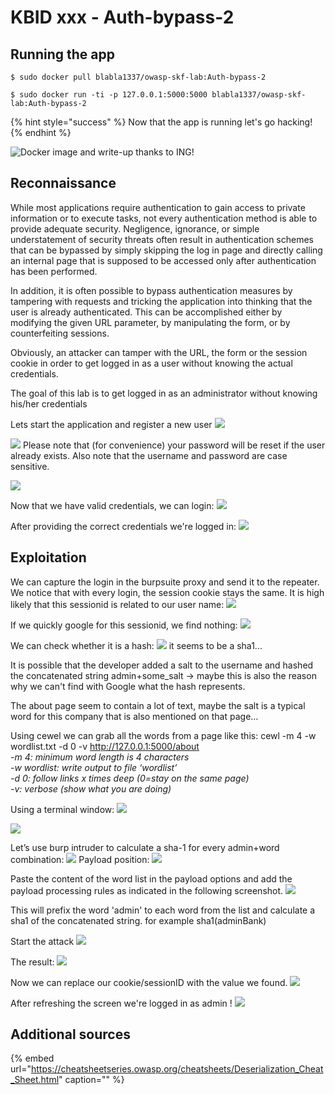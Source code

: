 # KBID xxx - Auth-bypass-2

## Running the app

```text
$ sudo docker pull blabla1337/owasp-skf-lab:Auth-bypass-2
```

```text
$ sudo docker run -ti -p 127.0.0.1:5000:5000 blabla1337/owasp-skf-lab:Auth-bypass-2
```

{% hint style="success" %}
Now that the app is running let's go hacking!
{% endhint %}

![Docker image and write-up thanks to ING!](.gitbook/assets/ing_primary_logo.png)

## Reconnaissance

While most applications require authentication to gain access to private information or to execute tasks, not every authentication method is able to provide adequate security. Negligence, ignorance, or simple understatement of security threats often result in authentication schemes that can be bypassed by simply skipping the log in page and directly calling an internal page that is supposed to be accessed only after authentication has been performed.

In addition, it is often possible to bypass authentication measures by tampering with requests and tricking the application into thinking that the user is already authenticated. This can be accomplished either by modifying the given URL parameter, by manipulating the form, or by counterfeiting sessions.

Obviously, an attacker can tamper with the URL, the form or the session cookie in order to get logged in as a user without knowing the actual credentials.

The goal of this lab is to get logged in as an administrator without knowing his/her credentials

Lets start the application and register a new user
![](.gitbook/assets/auth-2-register1.png)

![](.gitbook/assets/auth-2-register2.png)
Please note that (for convenience) your password will be reset if the user already exists.
Also note that the username and password are case sensitive.

![](.gitbook/assets/auth-2-register3.png)


Now that we have valid credentials, we can login:
![](.gitbook/assets/auth-2-login.png)

After providing the correct credentials we're logged in:
![](.gitbook/assets/auth-2-loggedin.png)


## Exploitation
We can capture the login in the burpsuite proxy and send it to the repeater. We notice that with every login, the session cookie stays the same. It is high likely that this sessionid is related to our user name:
![](.gitbook/assets/auth-2-repeater.png)

If we quickly google for this sessionid, we find nothing:
![](.gitbook/assets/auth-2-google.png)

We can check whether it is a hash:
![](.gitbook/assets/auth-2-sha1.png)
it seems to be a sha1...

It is possible that the developer added a salt to the username and hashed the concatenated string
admin+some_salt 
-> maybe this is also the reason why we can't find with Google what the hash represents.

The about page seem to contain a lot of text, maybe the salt is a typical word for this company that is also mentioned on that page…

Using cewel we can grab all the words from a page like this:
cewl -m 4 -w wordlist.txt -d 0 -v http://127.0.0.1:5000/about</br>
<I>-m 4: minimum word length is 4 characters</br>
-w wordlist: write output to file ‘wordlist’</br>
-d 0: follow links x times deep (0=stay on the same page)</br>
-v: verbose (show what you are doing)</br></I>

Using a terminal window:
![](.gitbook/assets/auth-2-cewl.png)

![](.gitbook/assets/auth-2-wordlist.png)

Let’s use burp intruder to calculate a sha-1 for every admin+word combination:
![](.gitbook/assets/auth-2-intruder1.png)
Payload position:
![](.gitbook/assets/auth-2-intruder2.png)

Paste the content of the word list in the payload options and add the payload processing rules as indicated in the following screenshot.
![](.gitbook/assets/auth-2-intruder3.png)

This will prefix the word 'admin' to each word from the list and calculate a sha1 of the concatenated string.
for example sha1(adminBank)

Start the attack
![](.gitbook/assets/auth-2-intruder4.png)

The result:
![](.gitbook/assets/auth-2-intruder5.png)

Now we can replace our cookie/sessionID with the value we found.
![](.gitbook/assets/auth-2-cookie1.png)

After refreshing the screen we're logged in as admin !
![](.gitbook/assets/auth-2-admin.png)









## Additional sources

{% embed url="https://cheatsheetseries.owasp.org/cheatsheets/Deserialization_Cheat_Sheet.html" caption="" %}

